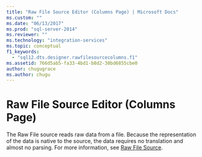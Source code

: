 ```yaml
---
title: "Raw File Source Editor (Columns Page) | Microsoft Docs"
ms.custom: ""
ms.date: "06/13/2017"
ms.prod: "sql-server-2014"
ms.reviewer: ""
ms.technology: "integration-services"
ms.topic: conceptual
f1_keywords: 
  - "sql12.dts.designer.rawfilesourcecolumns.f1"
ms.assetid: 766d5ab5-fa33-4bd1-b8d2-30bd6855cbe0
author: chugugrace
ms.author: chugu
---
```

# Raw File Source Editor (Columns Page)
  The Raw File source reads raw data from a file. Because the representation of the data is native to the source, the data requires no translation and almost no parsing. For more information, see [Raw File Source](data-flow/raw-file-source.md).  
  
  
